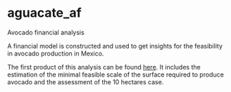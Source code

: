 # aguacate_af
Avocado financial analysis

A financial model is constructed and used to get insights for the feasibility in avocado production in Mexico.

The first product of this analysis can be found [here](https://franciscojlopez.github.io/aguacate_af_01/). It includes the estimation of the minimal feasible scale of the surface required to produce avocado and the assessment of the 10 hectares case.
